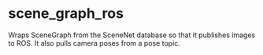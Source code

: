 # scene_graph_ros
Wraps SceneGraph from the SceneNet database so that it publishes images to ROS. It also pulls camera poses from a pose topic.
